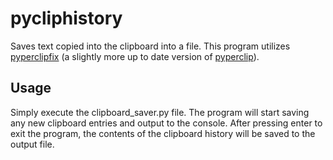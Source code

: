 # pycliphistory
Saves text copied into the clipboard into a file. This program utilizes [pyperclipfix](https://github.com/AuroraWright/pyperclipfix) (a slightly more up to date version of [pyperclip](https://github.com/asweigart/pyperclip)).

## Usage
Simply execute the clipboard_saver.py file. The program will start saving any new clipboard entries and output to the console. After pressing enter to exit the program, the contents of the clipboard history will be saved to the output file.
